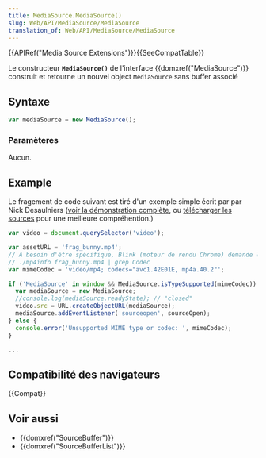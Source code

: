 ```yaml
---
title: MediaSource.MediaSource()
slug: Web/API/MediaSource/MediaSource
translation_of: Web/API/MediaSource/MediaSource
---
```


{{APIRef("Media Source Extensions")}}{{SeeCompatTable}}

Le constructeur **`MediaSource()`** de l'interface {{domxref("MediaSource")}} construit et retourne un nouvel object `MediaSource` sans buffer associé

## Syntaxe

```js
var mediaSource = new MediaSource();
```

### Paramèteres

Aucun.

## Example

Le fragement de code suivant est tiré d'un exemple simple écrit par par Nick Desaulniers ([voir la démonstration complète](http://nickdesaulniers.github.io/netfix/demo/bufferAll.html), ou [télécharger les sources](https://github.com/nickdesaulniers/netfix/blob/gh-pages/demo/bufferAll.html) pour une meilleure compréhention.)

```js
var video = document.querySelector('video');

var assetURL = 'frag_bunny.mp4';
// A besoin d'être spécifique, Blink (moteur de rendu Chrome) demande le codec
// ./mp4info frag_bunny.mp4 | grep Codec
var mimeCodec = 'video/mp4; codecs="avc1.42E01E, mp4a.40.2"';

if ('MediaSource' in window && MediaSource.isTypeSupported(mimeCodec)) {
  var mediaSource = new MediaSource;
  //console.log(mediaSource.readyState); // "closed"
  video.src = URL.createObjectURL(mediaSource);
  mediaSource.addEventListener('sourceopen', sourceOpen);
} else {
  console.error('Unsupported MIME type or codec: ', mimeCodec);
}

...
```

## Compatibilité des navigateurs

{{Compat}}

## Voir aussi

- {{domxref("SourceBuffer")}}
- {{domxref("SourceBufferList")}}
